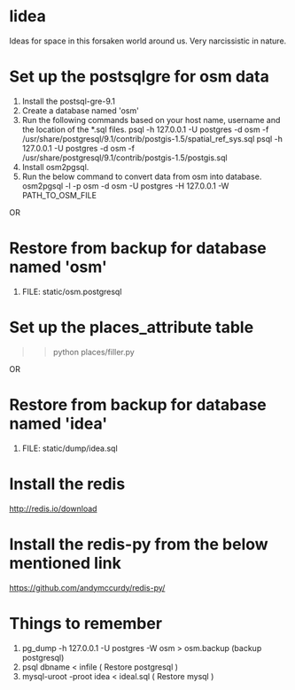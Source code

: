 lidea
=====

Ideas for space in this forsaken world around us. Very narcissistic in nature. 
# Set up the postsqlgre for osm data
1. Install the postsql-gre-9.1
2. Create a database named 'osm'
3. Run the following commands based on your host name, username and the location of the *.sql files.
   psql -h 127.0.0.1 -U postgres -d osm -f /usr/share/postgresql/9.1/contrib/postgis-1.5/spatial_ref_sys.sql 
   psql -h 127.0.0.1 -U postgres -d osm -f /usr/share/postgresql/9.1/contrib/postgis-1.5/postgis.sql
4. Install osm2pgsql.
5. Run the below command to convert data from osm into database.
   osm2pgsql -l -p osm -d osm -U postgres -H 127.0.0.1 -W PATH_TO_OSM_FILE

OR 

# Restore from backup for database named 'osm'
1. FILE: static/osm.postgresql


# Set up the places_attribute table
>> python places/filler.py

OR 

# Restore from backup for database named 'idea'
1. FILE: static/dump/idea.sql


# Install the redis
http://redis.io/download


# Install the redis-py from the below mentioned link
  https://github.com/andymccurdy/redis-py/


# Things to remember
1. pg_dump -h 127.0.0.1 -U postgres -W osm > osm.backup (backup postgresql)
2. psql dbname < infile ( Restore postgresql )
3. mysql-uroot -proot idea < ideal.sql ( Restore mysql )

